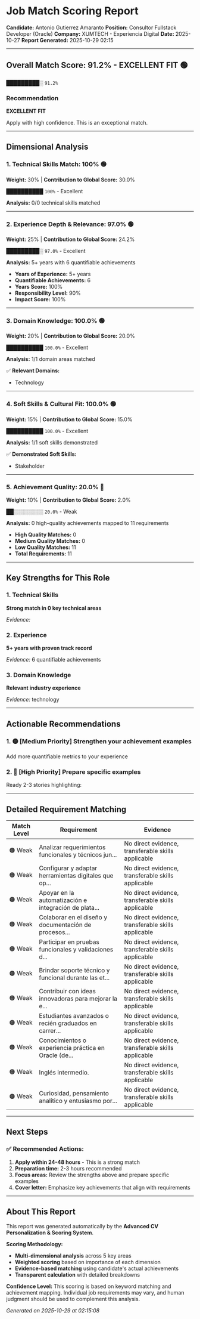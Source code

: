 # Job Match Scoring Report

**Candidate:** Antonio Gutierrez Amaranto
**Position:** Consultor Fullstack Developer (Oracle)
**Company:** XUMTECH - Experiencia Digital
**Date:** 2025-10-27
**Report Generated:** 2025-10-29 02:15

---

## Overall Match Score: 91.2% - EXCELLENT FIT 🟢

**█████████░** `91.2%`

### Recommendation
**EXCELLENT FIT**

Apply with high confidence. This is an exceptional match.

---

## Dimensional Analysis

### 1. Technical Skills Match: 100% 🟢
**Weight:** 30% | **Contribution to Global Score:** 30.0%

**██████████** `100%` - Excellent

**Analysis:** 0/0 technical skills matched

---

### 2. Experience Depth & Relevance: 97.0% 🟢
**Weight:** 25% | **Contribution to Global Score:** 24.2%

**█████████░** `97.0%` - Excellent

**Analysis:** 5+ years with 6 quantifiable achievements

- **Years of Experience:** 5+ years
- **Quantifiable Achievements:** 6
- **Years Score:** 100%
- **Responsibility Level:** 90%
- **Impact Score:** 100%

---

### 3. Domain Knowledge: 100.0% 🟢
**Weight:** 20% | **Contribution to Global Score:** 20.0%

**██████████** `100.0%` - Excellent

**Analysis:** 1/1 domain areas matched

✅ **Relevant Domains:**
- Technology

---

### 4. Soft Skills & Cultural Fit: 100.0% 🟢
**Weight:** 15% | **Contribution to Global Score:** 15.0%

**██████████** `100.0%` - Excellent

**Analysis:** 1/1 soft skills demonstrated

✅ **Demonstrated Soft Skills:**
- Stakeholder

---

### 5. Achievement Quality: 20.0% 🔴
**Weight:** 10% | **Contribution to Global Score:** 2.0%

**██░░░░░░░░** `20.0%` - Weak

**Analysis:** 0 high-quality achievements mapped to 11 requirements

- **High Quality Matches:** 0
- **Medium Quality Matches:** 0
- **Low Quality Matches:** 11
- **Total Requirements:** 11

---

## Key Strengths for This Role

### 1. Technical Skills

**Strong match in 0 key technical areas**

*Evidence:* 

### 2. Experience

**5+ years with proven track record**

*Evidence:* 6 quantifiable achievements

### 3. Domain Knowledge

**Relevant industry experience**

*Evidence:* technology

---

## Actionable Recommendations

### 1. 🟡 [Medium Priority] Strengthen your achievement examples

Add more quantifiable metrics to your experience

### 2. 🔴 [High Priority] Prepare specific examples

Ready 2-3 stories highlighting: 

---

## Detailed Requirement Matching

| Match Level | Requirement | Evidence |
|------------|------------|----------|
| 🟠 Weak | Analizar requerimientos funcionales y técnicos jun... | No direct evidence, transferable skills applicable |
| 🟠 Weak | Configurar y adaptar herramientas digitales que op... | No direct evidence, transferable skills applicable |
| 🟠 Weak | Apoyar en la automatización e integración de plata... | No direct evidence, transferable skills applicable |
| 🟠 Weak | Colaborar en el diseño y documentación de procesos... | No direct evidence, transferable skills applicable |
| 🟠 Weak | Participar en pruebas funcionales y validaciones d... | No direct evidence, transferable skills applicable |
| 🟠 Weak | Brindar soporte técnico y funcional durante las et... | No direct evidence, transferable skills applicable |
| 🟠 Weak | Contribuir con ideas innovadoras para mejorar la e... | No direct evidence, transferable skills applicable |
| 🟠 Weak | Estudiantes avanzados o recién graduados en carrer... | No direct evidence, transferable skills applicable |
| 🟠 Weak | Conocimientos o experiencia práctica en Oracle (de... | No direct evidence, transferable skills applicable |
| 🟠 Weak | Inglés intermedio. | No direct evidence, transferable skills applicable |
| 🟠 Weak | Curiosidad, pensamiento analítico y entusiasmo por... | No direct evidence, transferable skills applicable |

---

## Next Steps

### ✅ Recommended Actions:

1. **Apply within 24-48 hours** - This is a strong match
2. **Preparation time:** 2-3 hours recommended
3. **Focus areas:** Review the strengths above and prepare specific examples
4. **Cover letter:** Emphasize key achievements that align with requirements

---

## About This Report

This report was generated automatically by the **Advanced CV Personalization & Scoring System**.

**Scoring Methodology:**
- **Multi-dimensional analysis** across 5 key areas
- **Weighted scoring** based on importance of each dimension
- **Evidence-based matching** using candidate's actual achievements
- **Transparent calculation** with detailed breakdowns

**Confidence Level:** This scoring is based on keyword matching and achievement mapping. 
Individual job requirements may vary, and human judgment should be used to complement this analysis.

*Generated on 2025-10-29 at 02:15:08*
